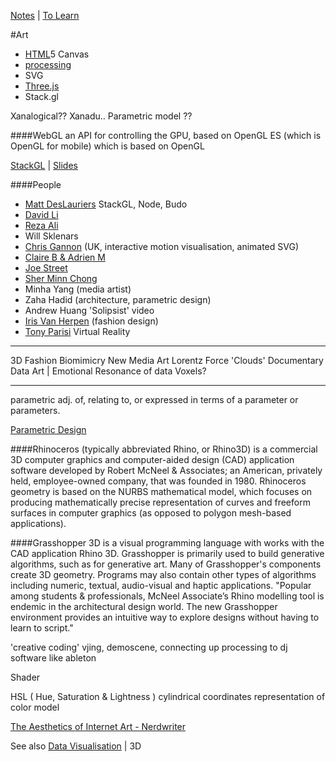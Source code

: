 [Notes](notes.md) | [To Learn](toLearn.md)

#Art
* [HTML](HTML/HTML.md)5 Canvas
* [processing](processing.md)
* SVG
* [Three.js](javascript/threejs.md)
* Stack.gl


Xanalogical?? Xanadu..
Parametric model  ??

####WebGL
an API for controlling the GPU, based on OpenGL ES (which is OpenGL for mobile) which is based on OpenGL

[StackGL](http://stack.gl/) | [Slides](http://mikolalysenko.github.io/madjs-stackgl-slides/#/)

####People
- [Matt DesLauriers](http://mattdesl.com/) StackGL, Node, Budo
- [David Li](http://david.li/)
- [Reza Ali](http://www.syedrezaali.com/)
- Will Sklenars
- [Chris Gannon](https://gannon.tv/) (UK, interactive motion visualisation, animated SVG)
- [Claire B & Adrien M](http://bit.ly/1WWk4RV)
- [Joe Street](http://bit.ly/1s1twrI)
- [Sher Minn Chong](https://piratefsh.github.io/)
- Minha Yang (media artist)
- Zaha Hadid (architecture, parametric design)
- Andrew Huang 'Solipsist' video
- [Iris Van Herpen](http://www.irisvanherpen.com/home) (fashion design)    
- [Tony Parisi](https://tonyparisi.wordpress.com/) Virtual Reality

---

3D Fashion
Biomimicry
New Media Art
Lorentz Force
'Clouds' Documentary
Data Art | Emotional Resonance of data
Voxels?

---

parametric adj. of, relating to, or expressed in terms of a parameter or parameters.

[Parametric Design](https://en.wikipedia.org/wiki/Parametric_design)

####Rhinoceros
(typically abbreviated Rhino, or Rhino3D) is a commercial 3D computer graphics and computer-aided design (CAD) application software developed by Robert McNeel & Associates; an American, privately held, employee-owned company, that was founded in 1980. Rhinoceros geometry is based on the NURBS mathematical model, which focuses on producing mathematically precise representation of curves and freeform surfaces in computer graphics (as opposed to polygon mesh-based applications).

####Grasshopper 3D
is a visual programming language with works with the CAD application Rhino 3D. Grasshopper is primarily used to build generative algorithms, such as for generative art. Many of Grasshopper's components create 3D geometry. Programs may also contain other types of algorithms including numeric, textual, audio-visual and haptic applications.
"Popular among students & professionals, McNeel Associate’s Rhino modelling tool is endemic in the architectural design world. The new Grasshopper environment provides an intuitive way to explore designs without having to learn to script."


'creative coding'
vjing, demoscene,
connecting up processing to dj software like ableton

Shader

HSL ( Hue, Saturation & Lightness ) cylindrical coordinates representation of color model

[The Aesthetics of Internet Art - Nerdwriter](https://www.youtube.com/watch?v=783hwpJTjlo)


See also [Data Visualisation](dataVisualisation.md) | 3D
